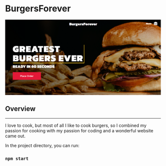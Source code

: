 # BurgersForever
![Home page](./src/images/bb.png) 

## Overview
<hr>
<p>I love to cook, but most of all I like to cook burgers, so I combined my passion for cooking with my passion for coding and a wonderful website came out.</p>

In the project directory, you can run:
### `npm start`